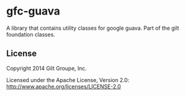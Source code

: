 # gfc-guava

A library that contains utility classes for google guava. Part of the gilt foundation classes.

## License
Copyright 2014 Gilt Groupe, Inc.

Licensed under the Apache License, Version 2.0: http://www.apache.org/licenses/LICENSE-2.0

